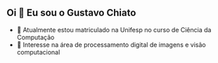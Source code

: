 ## Oi 👋 Eu sou o Gustavo Chiato
- 🔭 Atualmente estou matriculado na Unifesp no curso de Ciência da Computação
- 🌱 Interesse na área de processamento digital de imagens e visão computacional
<!--
**gus-chi/gus-chi** is a ✨ _special_ ✨ repository because its `README.md` (this file) appears on your GitHub profile.

Here are some ideas to get you started:

- 🔭 I’m currently working on ...
- 🌱 I’m currently learning ...
- 👯 I’m looking to collaborate on ...
- 🤔 I’m looking for help with ...
- 💬 Ask me about ...
- 📫 How to reach me: ...
- 😄 Pronouns: ...
- ⚡ Fun fact: ...
-->
